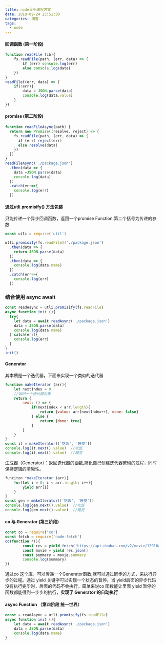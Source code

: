 ```yaml
---
title: node异步编程方案
date: 2018-09-24 23:51:30
categories: 博客
tags:
  - node
---
```


#### 回调函数  (第一阶段)

```js
function readFile (cb){
	fs.readFile(path, (err, data) => {
		if (err) console.log(err)
	    else console.log(data)
	})
}
readFile((err, data) => {
	if(!err){
		data = JSON.parse(data)
		console.log(data.value)
	}
})
```

#### promise (第二阶段)

```js
function readFileAsync(path) {
  return new Promise((resolve, reject) => {
    fs.readFile(path, (err, data) => {
      if (err) reject(err)
      else resolve(data)
    })
  })
}
readFileAsync('./package.json')
  .then(data => {
    data =JSON.parse(data)
    console.log(data)
  })
  .catch(err=>{
    console.log(err)
  })
```

#### 通过utli.promisify() 方法包装

只能传递一个异步回调函数，返回一个promise Function,第二个括号为传递的参数

```js
const utli = require('util')

utli.promisify(fs.readFile)('./package.json')
  .then(data => {
    return JSON.parse(data)
  })
  .then(data => {
    console.log(data.name)
  })
  .catch(err=>{
    console.log(err)
  })
```

### 结合使用 async await

```js
const readAsync = utli.promisify(fs.readFile)
async function init (){
  try{
    let data = await readAsync('./package.json')
    data = JSON.parse(data)
    console.log(data.name)
  } catch(err){
    console.log(err)
  }
}
init()
```

#### Generator

其本质是一个迭代器，下面来实现一个类似的迭代器

```js
function makeIterator (arr){
	let nextIndex = 0
	//返回一个迭代器对象
	return {
		next: () => {
			if(nextIndex < arr.length){
				return {value: arr[nextIndex++], done: false}
			} else {
				return {done: true}
			}
		}
	}
}
const it = makeIterator(['吃饭', '睡觉'])
console.log(it.next().value)  //吃饭
console.log(it.next().value)  //睡觉
```
生成器（Generator）：返回迭代器的函数,简化自己创建迭代器繁琐的过程，同时保持逻辑的清晰性。

```js
funciton *makeIterator (arr){
	for(let i = 0; i < arr.length; i++){
		yield arr[i]
	}
}
const gen = makeIterator(['吃饭', '睡觉'])
console.log(gen.next().value)  //吃饭
console.log(gen.next().value)  //睡觉
```

#### co 与 Generator  (第三阶段)

```js
const co = require('co')
const fetch = require('node-fetch')
co(function *(){
		const res = yield fetch('https://api.douban.com/v2/movie/1291843')
		const movie = yield res.json()
		const summary = movie.summary
		console.log(summary)
})
```
通过co 这个库，可以传递一个Generator函数,就可以通过同步的方式，来执行异步的过程。通过 yield 关键字可以实现一个状态的暂停，当 yield后面的异步代码没有执行完毕时，后面的代码不会执行。简单来说co 函数能让里面 yield 暂停的函数都能得到一步步的执行，**实现了 Generator 的自动执行**

#### async Function （第四阶段 统一世界）

```js
const = readAsync = utli.promisify(fs.readFile)
async function init (){
	let data = await readAsync('./package.json')
	data = JSON.parse(data)
	console.log(data.name)
}
```
